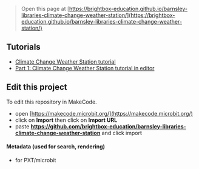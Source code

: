 
> Open this page at [https://brightbox-education.github.io/barnsley-libraries-climate-change-weather-station/](https://brightbox-education.github.io/barnsley-libraries-climate-change-weather-station/)

## Tutorials

* [Climate Change Weather Station tutorial](/tutorial)
* [Part 1: Climate Change Weather Station tutorial in editor](https://makecode.microbit.org/#tutorial:github:brightbox-education/barnsley-libraries-climate-change-weather-station/tutorial)



## Edit this project

To edit this repository in MakeCode.

* open [https://makecode.microbit.org/](https://makecode.microbit.org/)
* click on **Import** then click on **Import URL**
* paste **https://github.com/brightbox-education/barnsley-libraries-climate-change-weather-station** and click import

#### Metadata (used for search, rendering)

* for PXT/microbit
<script src="https://makecode.com/gh-pages-embed.js"></script><script>makeCodeRender("{{ site.makecode.home_url }}", "{{ site.github.owner_name }}/{{ site.github.repository_name }}");</script>
